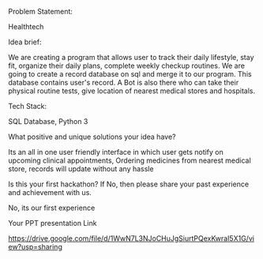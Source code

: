 Problem Statement:

Healthtech

Idea brief:

We are creating a program that allows user to track their daily 
lifestyle, stay fit, organize their daily plans, complete weekly
checkup routines. We are going to create a record database on sql
and merge it to our program. This database contains user's record.
A Bot is also there who can take their physical routine tests, give
location of nearest medical stores and hospitals.

Tech Stack:

SQL Database, Python 3

What positive and unique solutions your idea have?

Its an all in one user friendly interface in which user gets notify
on upcoming clinical appointments, Ordering medicines from nearest 
medical store, records will update without any hassle

Is this your first hackathon? If No, then please share your past 
experience and achievement with us.

No, its our first experience

Your PPT presentation Link

https://drive.google.com/file/d/1WwN7L3NJoCHuJgSiurtPQexKwraI5X1G/view?usp=sharing
